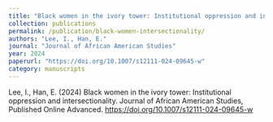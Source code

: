 ```yaml
---
title: "Black women in the ivory tower: Institutional oppression and intersectionality"
collection: publications
permalink: /publication/black-women-intersectionality/
authors: "Lee, I., Han, E."
journal: "Journal of African American Studies"
year: 2024
paperurl: "https://doi.org/10.1007/s12111-024-09645-w"
category: manuscripts
---
```

Lee, I., Han, E. (2024) Black women in the ivory tower: Institutional oppression and intersectionality. Journal of African American Studies, Published Online Advanced. https://doi.org/10.1007/s12111-024-09645-w